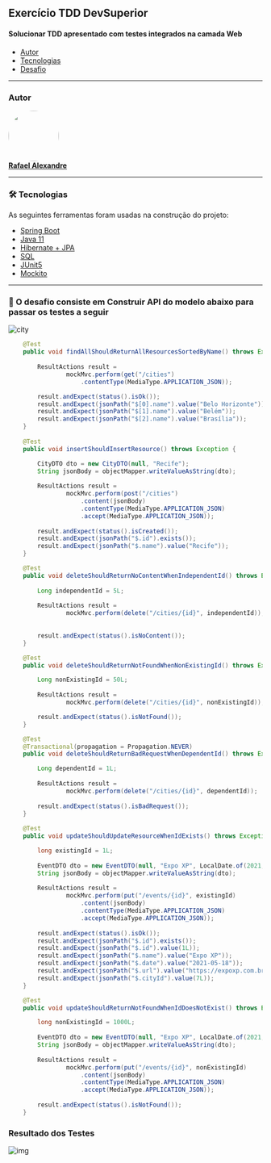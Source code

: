 ## Exercício TDD DevSuperior

<h4 align="left">
 Solucionar TDD apresentado com testes integrados na camada Web
</h4>

<!--ts-->

* [Autor](#autor)
* [Tecnologias](#tecnologias)
* [Desafio](#desafio)

---

### Autor

<a href="https://www.linkedin.com/in/rafaelxndre/">
 <img style="border-radius: 50%;" src="https://media-exp1.licdn.com/dms/image/C4E03AQEwV54JjLc-9g/profile-displayphoto-shrink_800_800/0/1621682542460?e=1626912000&v=beta&t=Ctis1Z8wFBsNtnuMhTXGp7cXWA12JyY5t9KF9rfQf58" width="100px;" alt=""/>
 <br />
<b>Rafael Alexandre</b></a>
 <br />

---

### 🛠 Tecnologias

As seguintes ferramentas foram usadas na construção do projeto:

- [Spring Boot](https://spring.io/projects)
- [Java 11](https://docs.oracle.com/en/java/javase/11/)
- [Hibernate + JPA](https://hibernate.org/)
- [SQL]()
- [JUnit5](https://junit.org/junit5/)
- [Mockito](https://site.mockito.org/)

---

### 🎲 O desafio consiste em Construir API  do modelo abaixo para passar os testes a seguir

![city](https://user-images.githubusercontent.com/79946685/148424751-15695b5e-11e7-4950-bc10-074ae4d210f8.png)

```Java
	@Test
	public void findAllShouldReturnAllResourcesSortedByName() throws Exception {
		
		ResultActions result =
				mockMvc.perform(get("/cities")
					.contentType(MediaType.APPLICATION_JSON));

		result.andExpect(status().isOk());
		result.andExpect(jsonPath("$[0].name").value("Belo Horizonte"));
		result.andExpect(jsonPath("$[1].name").value("Belém"));
		result.andExpect(jsonPath("$[2].name").value("Brasília"));
	}
	
	@Test
	public void insertShouldInsertResource() throws Exception {

		CityDTO dto = new CityDTO(null, "Recife");
		String jsonBody = objectMapper.writeValueAsString(dto);
		
		ResultActions result =
				mockMvc.perform(post("/cities")
					.content(jsonBody)
					.contentType(MediaType.APPLICATION_JSON)
					.accept(MediaType.APPLICATION_JSON));
		
		result.andExpect(status().isCreated());
		result.andExpect(jsonPath("$.id").exists());
		result.andExpect(jsonPath("$.name").value("Recife"));
	}

	@Test
	public void deleteShouldReturnNoContentWhenIndependentId() throws Exception {		
		
		Long independentId = 5L;
		
		ResultActions result =
				mockMvc.perform(delete("/cities/{id}", independentId));
		
		
		result.andExpect(status().isNoContent());
	}

	@Test
	public void deleteShouldReturnNotFoundWhenNonExistingId() throws Exception {		

		Long nonExistingId = 50L;
		
		ResultActions result =
				mockMvc.perform(delete("/cities/{id}", nonExistingId));

		result.andExpect(status().isNotFound());
	}

	@Test
	@Transactional(propagation = Propagation.NEVER) 
	public void deleteShouldReturnBadRequestWhenDependentId() throws Exception {		

		Long dependentId = 1L;
		
		ResultActions result =
				mockMvc.perform(delete("/cities/{id}", dependentId));
				
		result.andExpect(status().isBadRequest());
	}
 
 	@Test
	public void updateShouldUpdateResourceWhenIdExists() throws Exception {

		long existingId = 1L;
		
		EventDTO dto = new EventDTO(null, "Expo XP", LocalDate.of(2021, 5, 18), "https://expoxp.com.br", 7L);
		String jsonBody = objectMapper.writeValueAsString(dto);
		
		ResultActions result =
				mockMvc.perform(put("/events/{id}", existingId)
					.content(jsonBody)
					.contentType(MediaType.APPLICATION_JSON)
					.accept(MediaType.APPLICATION_JSON));
		
		result.andExpect(status().isOk());
		result.andExpect(jsonPath("$.id").exists());
		result.andExpect(jsonPath("$.id").value(1L));		
		result.andExpect(jsonPath("$.name").value("Expo XP"));
		result.andExpect(jsonPath("$.date").value("2021-05-18"));
		result.andExpect(jsonPath("$.url").value("https://expoxp.com.br"));
		result.andExpect(jsonPath("$.cityId").value(7L));
	}

	@Test
	public void updateShouldReturnNotFoundWhenIdDoesNotExist() throws Exception {

		long nonExistingId = 1000L;
		
		EventDTO dto = new EventDTO(null, "Expo XP", LocalDate.of(2021, 5, 18), "https://expoxp.com.br", 7L);
		String jsonBody = objectMapper.writeValueAsString(dto);
		
		ResultActions result =
				mockMvc.perform(put("/events/{id}", nonExistingId)
					.content(jsonBody)
					.contentType(MediaType.APPLICATION_JSON)
					.accept(MediaType.APPLICATION_JSON));
		
		result.andExpect(status().isNotFound());
	}

```

### Resultado dos Testes

![img](https://user-images.githubusercontent.com/79946685/148427099-9203f2af-ce88-4117-9610-15bc1cfe6e59.png)

